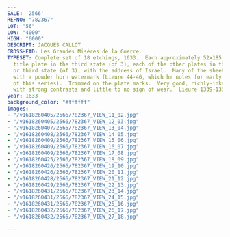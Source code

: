 ```yaml
---
SALE: '2566'
REFNO: "782367"
LOT: "56"
LOW: "4000"
HIGH: "6000"
DESCRIPT: JACQUES CALLOT
CROSSHEAD: Les Grandes Misères de la Guerre.
TYPESET: Complete set of 18 etchings, 1633.  Each approximately 52x185 mm; 2⅛x7¼ inches.  The
  title plate in the third state (of 3), each of the other plates in the second state
  or third state (of 3), with the address of Israel.  Many of the sheets with a coat-of-arms
  with a powder horn watermark (Lieure 44-46, which he notes for early impressions
  of this series).  Trimmed on the plate marks.  Very good, richly-inked impressions
  with strong contrasts and little to no sign of wear.  Lieure 1339-1356.
year: 1633
background_color: "#ffffff"
images:
- "/v1618260405/2566/782367_VIEW_11_02.jpg"
- "/v1618260405/2566/782367_VIEW_12_03.jpg"
- "/v1618260407/2566/782367_VIEW_13_04.jpg"
- "/v1618260408/2566/782367_VIEW_14_05.jpg"
- "/v1618260409/2566/782367_VIEW_15_06.jpg"
- "/v1618260409/2566/782367_VIEW_16_07.jpg"
- "/v1618260409/2566/782367_VIEW_17_08.jpg"
- "/v1618260425/2566/782367_VIEW_18_09.jpg"
- "/v1618260426/2566/782367_VIEW_19_10.jpg"
- "/v1618260426/2566/782367_VIEW_20_11.jpg"
- "/v1618260428/2566/782367_VIEW_21_12.jpg"
- "/v1618260429/2566/782367_VIEW_22_13.jpg"
- "/v1618260431/2566/782367_VIEW_23_14.jpg"
- "/v1618260431/2566/782367_VIEW_24_15.jpg"
- "/v1618260431/2566/782367_VIEW_25_16.jpg"
- "/v1618260432/2566/782367_VIEW_26_17.jpg"
- "/v1618260432/2566/782367_VIEW_27_18.jpg"

---
```

